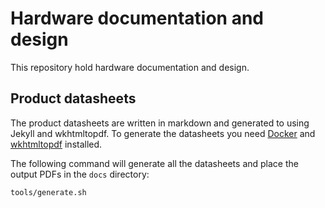 # Hardware documentation and design

This repository hold hardware documentation and design.

## Product datasheets

The product datasheets are written in markdown and generated
to using Jekyll and wkhtmltopdf. To generate the datasheets
you need [Docker](https://www.docker.com/) and [wkhtmltopdf](https://wkhtmltopdf.org/)
installed.

The following command will generate all the datasheets and
place the output PDFs in the ```docs``` directory:

```bash
tools/generate.sh
```
